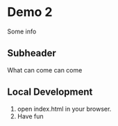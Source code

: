# Demo 2

Some info

## Subheader

What can come can come

## Local Development

1. open index.html in your browser.
2. Have fun